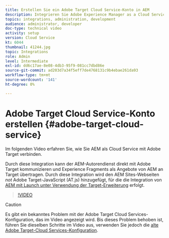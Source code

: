 ```yaml
---
title: Erstellen Sie ein Adobe Target Cloud Service-Konto in AEM
description: Integrieren Sie Adobe Experience Manager as a Cloud Service mit Adobe Target mithilfe der IMS-Authentifizierung für Cloud Service und Adobe.
topics: integrations, administration, development
audience: administrator, developer
doc-type: technical video
activity: setup
version: Cloud Service
kt: 6044
thumbnail: 41244.jpg
topic: Integrations
role: Admin
level: Intermediate
exl-id: dd6c17ae-8e08-4db3-95f9-081cc7dbd86e
source-git-commit: ad203d7a34f5eff7de4768131c9b4ebae261da93
workflow-type: tm+mt
source-wordcount: '141'
ht-degree: 0%

---
```


# Adobe Target Cloud Service-Konto erstellen {#adobe-target-cloud-service}

Im folgenden Video erfahren Sie, wie Sie AEM als Cloud Service mit Adobe Target verbinden.

Durch diese Integration kann der AEM-Autorendienst direkt mit Adobe Target kommunizieren und Experience Fragments als Angebote von AEM an Target übertragen.  Durch diese Integration wird den AEM Sites-Webseiten *not* Adobe Target-JavaScript (AT.js) hinzugefügt, für die die Integration von [AEM mit Launch unter Verwendung der Target-Erweiterung](../experience-platform-launch/connect-aem-launch-adobe-io.md) erfolgt.

>[!VIDEO](https://video.tv.adobe.com/v/41244?quality=12&learn=on)

>[!CAUTION]
>
>Es gibt ein bekanntes Problem mit der Adobe Target Cloud Services-Konfiguration, das im Video angezeigt wird. Bis dieses Problem behoben ist, führen Sie dieselben Schritte im Video aus, verwenden Sie jedoch die [alte Adobe Target-Cloud Services-Konfiguration](https://experienceleague.adobe.com/docs/experience-manager-learn/aem-target-tutorial/aem-target-implementation/using-aem-cloud-services.html).
